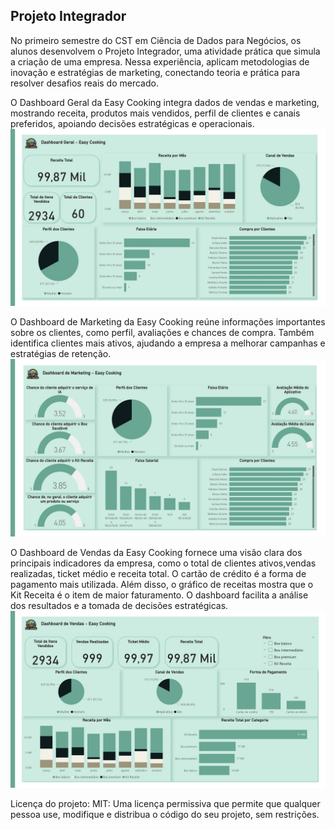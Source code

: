 ## Projeto Integrador

No primeiro semestre do CST em Ciência de Dados para Negócios, os alunos desenvolvem o Projeto Integrador, uma atividade prática que simula a criação de uma empresa. Nessa experiência, aplicam metodologias de inovação e estratégias de marketing, conectando teoria e prática para resolver desafios reais do mercado.


O Dashboard Geral da Easy Cooking integra dados de vendas e marketing, mostrando receita, produtos mais vendidos, perfil de clientes e canais preferidos, apoiando decisões estratégicas e operacionais.
![O Dashboard Geral da Easy Cooking integra dados de vendas e marketing, mostrando receita, produtos mais vendidos, perfil de clientes e canais preferidos, apoiando decisões estratégicas e operacionais.](Geral.JPG)

O Dashboard de Marketing da Easy Cooking reúne informações importantes sobre os clientes, como perfil, avaliações e chances de compra. Também identifica clientes mais ativos, ajudando a empresa a melhorar campanhas e estratégias de retenção.
![O Dashboard de Marketing da Easy Cooking reúne informações importantes sobre os clientes, como perfil, avaliações e chances de compra. Também identifica clientes mais ativos, ajudando a empresa a melhorar campanhas e estratégias de retenção.](Marketing.JPG)

O Dashboard de Vendas da Easy Cooking fornece uma visão clara dos principais indicadores da empresa, como o total de clientes ativos,vendas realizadas, ticket médio e receita total. O cartão de crédito é a forma de pagamento mais utilizada. Além disso, o gráfico de receitas mostra que o Kit Receita é o item de maior faturamento. O dashboard facilita a análise dos resultados e a tomada de decisões estratégicas.
![alt text](Vendas.JPG)

Licença do projeto: MIT: Uma licença permissiva que permite que qualquer pessoa use, modifique e distribua o código do seu projeto, sem restrições.